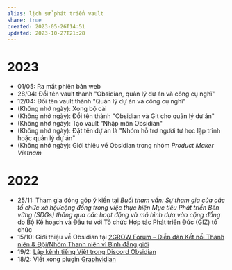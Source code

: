 ```yaml
---
alias: lịch sử phát triển vault
share: true
created: 2023-05-26T14:51
updated: 2023-10-27T21:28
---
```

# 2023
- 01/05: Ra mắt phiên bản web
- 28/04: Đổi tên vault thành "Obsidian, quản lý dự án và công cụ nghĩ" 
- 12/04: Đổi tên vault thành "Quản lý dự án và công cụ nghĩ" 
- (Không nhớ ngày): Xong bộ cài
- (Không nhớ ngày): Đổi tên thành "Obsidian và Git cho quản lý dự án" 
- (Không nhớ ngày): Tạo vault "Nhập môn Obsidian" 
- (Không nhớ ngày): Đặt tên dự án là "Nhóm hỗ trợ người tự học lập trình hoặc quản lý dự án"  
- (Không nhớ ngày): Giới thiệu về Obsidian trong nhóm *Product Maker Vietnam*

# 2022
- 25/11: Tham gia đóng góp ý kiến tại *Buổi tham vấn: Sự tham gia của các tổ chức xã hội/cộng đồng trong việc thực hiện Mục tiêu Phát triển Bền vững (SDGs) thông qua các hoạt động và mô hình dựa vào cộng đồng* do Bộ Kế hoạch và Đầu tư với Tổ chức Hợp tác Phát triển Đức (GIZ) tổ chức
- 15/10: Giới thiệu về Obsidian tại [2GROW Forum – Diễn đàn Kết nối Thanh niên & Đội/Nhóm Thanh niên vì Bình đẳng giới](https://www.facebook.com/events/472983171387474/472983181387473/?active_tab=about "2GROW Forum: Kết nối - Giao thoa | Facebook")
- 19/2: [Lập kênh tiếng Việt trong Discord Obsidian](https://discord.com/channels/686053708261228577/694233507500916796/944542788995923989)
- 18/2: Viết xong plugin [Graphvidian](https://forum.obsidian.md/t/graphviz-and-hierarchical-graph-layout-a-review-and-plugin-proposal/31596/2?u=ooker)
